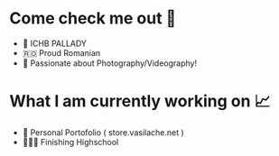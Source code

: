 # Come check me out 👀

- 🏫 ICHB PALLADY
- 🇷🇴 Proud Romanian
- 📸 Passionate about Photography/Videography!

# What I am currently working on 📈

- 💼 Personal Portofolio ( store.vasilache.net ) 
- 🧑🏻‍🎓 Finishing Highschool

